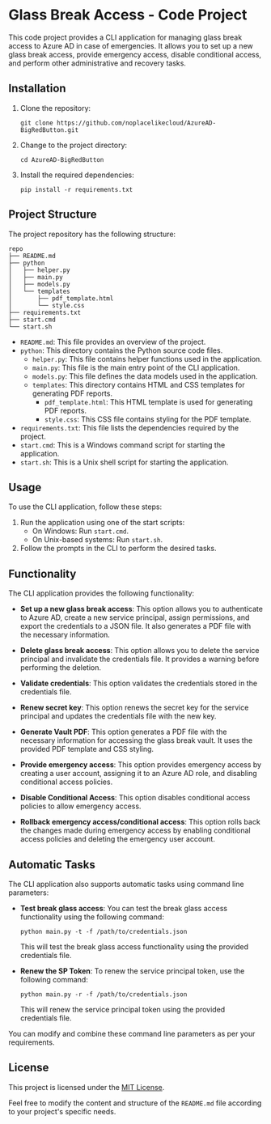 # Glass Break Access - Code Project

This code project provides a CLI application for managing glass break access to Azure AD in case of emergencies. It allows you to set up a new glass break access, provide emergency access, disable conditional access, and perform other administrative and recovery tasks.

## Installation

1. Clone the repository:

   ```shell
   git clone https://github.com/noplacelikecloud/AzureAD-BigRedButton.git
   ```

2. Change to the project directory:

   ```shell
   cd AzureAD-BigRedButton
   ```

3. Install the required dependencies:

   ```shell
   pip install -r requirements.txt
   ```

## Project Structure

The project repository has the following structure:

```
repo
├── README.md
├── python
│   ├── helper.py
│   ├── main.py
│   ├── models.py
│   └── templates
│       ├── pdf_template.html
│       └── style.css
├── requirements.txt
├── start.cmd
└── start.sh
```

- `README.md`: This file provides an overview of the project.
- `python`: This directory contains the Python source code files.
    - `helper.py`: This file contains helper functions used in the application.
    - `main.py`: This file is the main entry point of the CLI application.
    - `models.py`: This file defines the data models used in the application.
    - `templates`: This directory contains HTML and CSS templates for generating PDF reports.
        - `pdf_template.html`: This HTML template is used for generating PDF reports.
        - `style.css`: This CSS file contains styling for the PDF template.
- `requirements.txt`: This file lists the dependencies required by the project.
- `start.cmd`: This is a Windows command script for starting the application.
- `start.sh`: This is a Unix shell script for starting the application.

## Usage

To use the CLI application, follow these steps:

1. Run the application using one of the start scripts:
    - On Windows: Run `start.cmd`.
    - On Unix-based systems: Run `start.sh`.
2. Follow the prompts in the CLI to perform the desired tasks.

## Functionality

The CLI application provides the following functionality:

- **Set up a new glass break access**: This option allows you to authenticate to Azure AD, create a new service principal, assign permissions, and export the credentials to a JSON file. It also generates a PDF file with the necessary information.

- **Delete glass break access**: This option allows you to delete the service principal and invalidate the credentials file. It provides a warning before performing the deletion.

- **Validate credentials**: This option validates the credentials stored in the credentials file.

- **Renew secret key**: This option renews the secret key for the service principal and updates the credentials file with the new key.

- **Generate Vault PDF**: This option generates a PDF file with the necessary information for accessing the glass break vault. It uses the provided PDF template and CSS styling.

- **Provide emergency access**: This option provides emergency access by creating a user account, assigning it to an Azure AD role, and disabling conditional access policies.

- **Disable Conditional Access**: This option disables conditional access policies to allow emergency access.

- **Rollback emergency access/conditional access**: This option rolls back the changes made during emergency access by enabling conditional access policies and deleting the emergency user account.

## Automatic Tasks

The CLI application also supports automatic tasks using command line parameters:

- **Test break glass access**: You can test the break glass access functionality using the following command:

  ```shell
  python main.py -t -f /path/to/credentials.json
  ```

  This will test the break glass access functionality using the provided credentials file.

- **Renew the SP Token**: To renew the service principal token, use the following command:

  ```shell
  python main.py -r -f /path/to/credentials.json
  ```

  This will renew the service principal token using the provided credentials file.

You can modify and combine these command line parameters as per your requirements.

## License

This project is licensed under the [MIT License](LICENSE).

Feel free to modify the content and structure of the `README.md` file according to your project's specific needs.